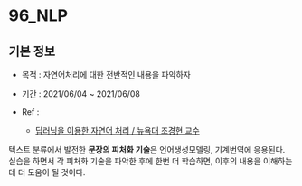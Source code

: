 # 96_NLP

## 기본 정보

- 목적 : 자연어처리에 대한 전반적인 내용을 파악하자

- 기간 : 2021/06/04 ~ 2021/06/08

- Ref : 

  - [딥러닝을 이용한 자연어 처리 / 뉴욕대 조경현 교수](https://www.boostcourse.org/ai331)

텍스트 분류에서 발전한 <b>문장의 피처화 기술</b>은 언어생성모델링, 기계번역에 응용된다. 실습을 하면서 각 피처화 기술을 파악한 후에 한번 더 학습하면, 이후의 내용을 이해하는 데 더 도움이 될 것이다.